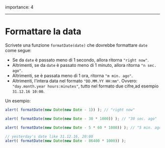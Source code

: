 importance: 4

---
# Formattare la data

Scrivete una funzione `formatDate(date)` che dovrebbe formattare `date` come segue:

- Se da `date` è passato meno di 1 secondo, allora ritorna `"right now"`.
- Altrimenti, se da `date` è passato meno di 1 minuto, allora ritorna `"n sec. ago"`.
- Altrimenti, se è passata meno di 1 ora, ritorna `"m min. ago"`.
- Altrimenti, l'intera data nel formato `"DD.MM.YY HH:mm"`. Ovvero: `"day.month.year hours:minutes"`, tutto nel formato due cifre,ad esempio `31.12.16 10:00`.

Un esempio:

```js
alert( formatDate(new Date(new Date - 1)) ); // "right now"

alert( formatDate(new Date(new Date - 30 * 1000)) ); // "30 sec. ago"

alert( formatDate(new Date(new Date - 5 * 60 * 1000)) ); // "5 min. ago"

// yesterday's date like 31.12.16, 20:00
alert( formatDate(new Date(new Date - 86400 * 1000)) );
```
